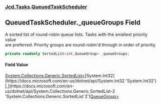 ### [Jcd.Tasks](Jcd.Tasks.md 'Jcd.Tasks').[QueuedTaskScheduler](Jcd.Tasks.QueuedTaskScheduler.md 'Jcd.Tasks.QueuedTaskScheduler')

## QueuedTaskScheduler._queueGroups Field

A sorted list of round-robin queue lists.  Tasks with the smallest priority value  
are preferred.  Priority groups are round-robin'd through in order of priority.

```csharp
private readonly SortedList<int,QueueGroup> _queueGroups;
```

#### Field Value
[System.Collections.Generic.SortedList&lt;](https://docs.microsoft.com/en-us/dotnet/api/System.Collections.Generic.SortedList-2 'System.Collections.Generic.SortedList`2')[System.Int32](https://docs.microsoft.com/en-us/dotnet/api/System.Int32 'System.Int32')[,](https://docs.microsoft.com/en-us/dotnet/api/System.Collections.Generic.SortedList-2 'System.Collections.Generic.SortedList`2')[QueueGroup](Jcd.Tasks.QueuedTaskScheduler.QueueGroup.md 'Jcd.Tasks.QueuedTaskScheduler.QueueGroup')[&gt;](https://docs.microsoft.com/en-us/dotnet/api/System.Collections.Generic.SortedList-2 'System.Collections.Generic.SortedList`2')